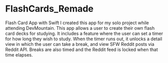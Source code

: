 # FlashCards_Remade
Flash Card App with Swift
I created this app for my solo project while attending DevMountain. This app allows a user to create their own flash card decks for studying. It includes a feature where the user can set a timer for how long they wish to study. When the timer runs out, it unlocks a detail view in which the user can take a break, and view SFW Reddit posts via Reddit API. Breaks are also timed and the Reddit feed is locked when that time elapses.
